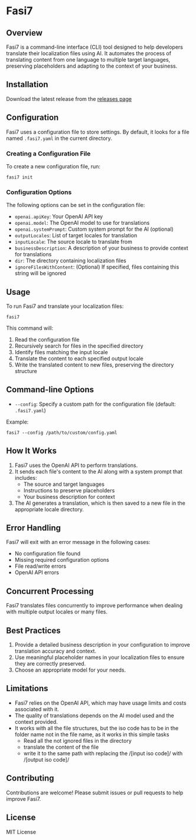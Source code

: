 # Fasi7

## Overview

Fasi7 is a command-line interface (CLI) tool designed to help developers translate their localization files using AI. It automates the process of translating content from one language to multiple target languages, preserving placeholders and adapting to the context of your business.

## Installation

Download the latest release from the [releases page](https://github.com/youssefsiam38/fasi7/releases)

## Configuration

Fasi7 uses a configuration file to store settings. By default, it looks for a file named `.fasi7.yaml` in the current directory.

### Creating a Configuration File

To create a new configuration file, run:

```
fasi7 init
```

### Configuration Options

The following options can be set in the configuration file:

- `openai.apiKey`: Your OpenAI API key
- `openai.model`: The OpenAI model to use for translations
- `openai.systemPrompt`: Custom system prompt for the AI (optional)
- `outputLocales`: List of target locales for translation
- `inputLocale`: The source locale to translate from
- `businessDescription`: A description of your business to provide context for translations
- `dir`: The directory containing localization files
- `ignoreFilesWithContent`: (Optional) If specified, files containing this string will be ignored

## Usage

To run Fasi7 and translate your localization files:

```
fasi7
```

This command will:

1. Read the configuration file
2. Recursively search for files in the specified directory
3. Identify files matching the input locale
4. Translate the content to each specified output locale
5. Write the translated content to new files, preserving the directory structure

## Command-line Options

- `--config`: Specify a custom path for the configuration file (default: `.fasi7.yaml`)

Example:
```
fasi7 --config /path/to/custom/config.yaml
```

## How It Works

1. Fasi7 uses the OpenAI API to perform translations.
2. It sends each file's content to the AI along with a system prompt that includes:
   - The source and target languages
   - Instructions to preserve placeholders
   - Your business description for context
3. The AI generates a translation, which is then saved to a new file in the appropriate locale directory.

## Error Handling

Fasi7 will exit with an error message in the following cases:

- No configuration file found
- Missing required configuration options
- File read/write errors
- OpenAI API errors

## Concurrent Processing

Fasi7 translates files concurrently to improve performance when dealing with multiple output locales or many files.

## Best Practices

1. Provide a detailed business description in your configuration to improve translation accuracy and context.
2. Use meaningful placeholder names in your localization files to ensure they are correctly preserved.
3. Choose an appropriate model for your needs.

## Limitations

- Fasi7 relies on the OpenAI API, which may have usage limits and costs associated with it.
- The quality of translations depends on the AI model used and the context provided.
- It works with all the file structures, but the iso code has to be in the folder name not in the file name, as it works in this simple tasks
    - Read all the not ignored files in the directory
    - translate the content of the file
    - write it to the same path with replacing the /[input iso code]/ with /[output iso code]/

## Contributing

Contributions are welcome! Please submit issues or pull requests to help improve Fasi7.

## License
MIT License